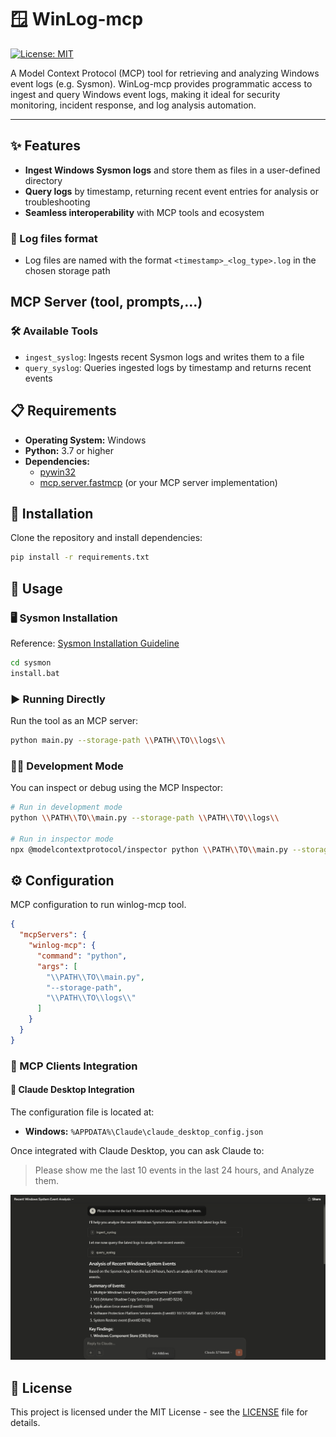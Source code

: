 # 🪟 WinLog-mcp

[![License: MIT](https://img.shields.io/badge/License-MIT-yellow.svg)](../LICENSE)

A Model Context Protocol (MCP) tool for retrieving and analyzing Windows event logs (e.g. Sysmon). WinLog-mcp provides programmatic access to ingest and query Windows event logs, making it ideal for security monitoring, incident response, and log analysis automation.

---

## ✨ Features

- **Ingest Windows Sysmon logs** and store them as files in a user-defined directory
- **Query logs** by timestamp, returning recent event entries for analysis or troubleshooting
- **Seamless interoperability** with MCP tools and ecosystem

### 📄 Log files format

- Log files are named with the format `<timestamp>_<log_type>.log` in the chosen storage path

## MCP Server (tool, prompts,...)

### 🛠️ Available Tools

- `ingest_syslog`: Ingests recent Sysmon logs and writes them to a file
- `query_syslog`: Queries ingested logs by timestamp and returns recent events

## 📋 Requirements

- **Operating System:** Windows
- **Python:** 3.7 or higher
- **Dependencies:**
  - [pywin32](https://pypi.org/project/pywin32/)
  - [mcp.server.fastmcp](https://github.com/agi-partners/fastmcp) (or your MCP server implementation)

## 💾 Installation

Clone the repository and install dependencies:

```sh
pip install -r requirements.txt
```

## 🚀 Usage

### 🖥️ Sysmon Installation

Reference: [Sysmon Installation Guideline](./sysmon/Guideline.md)

```cmd
cd sysmon
install.bat
```

### ▶️ Running Directly

Run the tool as an MCP server:

```sh
python main.py --storage-path \\PATH\\TO\\logs\\
```

### 🧑‍💻 Development Mode

You can inspect or debug using the MCP Inspector:

```sh
# Run in development mode
python \\PATH\\TO\\main.py --storage-path \\PATH\\TO\\logs\\

# Run in inspector mode
npx @modelcontextprotocol/inspector python \\PATH\\TO\\main.py --storage-path \\PATH\\TO\\logs\\
```

## ⚙️ Configuration

MCP configuration to run winlog-mcp tool. 

```json
{
  "mcpServers": {
    "winlog-mcp": {
      "command": "python",
      "args": [
        "\\PATH\\TO\\main.py",
        "--storage-path",
        "\\PATH\\TO\\logs\\"
      ]
    }
  }
}

```


### 🤖 MCP Clients Integration

#### 💬 Claude Desktop Integration

The configuration file is located at:

- **Windows:** `%APPDATA%\Claude\claude_desktop_config.json`

Once integrated with Claude Desktop, you can ask Claude to:
> Please show me the last 10 events in the last 24 hours, and Analyze them.

![Claude Desktop Integration demo](./img/demo.png)


## 📄 License

This project is licensed under the MIT License - see the [LICENSE](./LICENSE) file for details.
